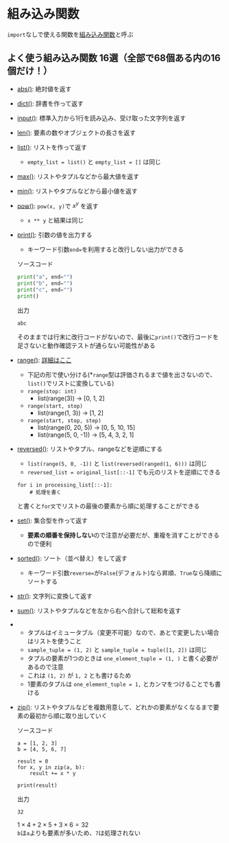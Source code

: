 # 組み込み関数
   
`import`なしで使える関数を[組み込み関数](https://docs.python.org/ja/3.6/library/functions.html)と呼ぶ

## よく使う組み込み関数 16選（全部で68個ある内の**16個だけ**！）
- [abs()](https://docs.python.org/ja/3.6/library/functions.html#abs): 絶対値を返す
- [dict()](https://docs.python.org/ja/3.6/library/functions.html#func-dict): 辞書を作って返す
- [input()](https://docs.python.org/ja/3.6/library/functions.html#input): 標準入力から1行を読み込み、受け取った文字列を返す
- [len()](https://docs.python.org/ja/3.6/library/functions.html#len): 要素の数やオブジェクトの長さを返す
- [list()](https://docs.python.org/ja/3.6/library/functions.html#func-list): リストを作って返す
    - `empty_list = list()` と `empty_list = []` は同じ
- [max()](https://docs.python.org/ja/3.6/library/functions.html#max): リストやタプルなどから最大値を返す
- [min()](https://docs.python.org/ja/3.6/library/functions.html#min): リストやタプルなどから最小値を返す
- [pow()](https://docs.python.org/ja/3.6/library/functions.html#pow): `pow(x, y)`で $x^y$ を返す
    - `x ** y` と結果は同じ
- [print()](https://docs.python.org/ja/3.6/library/functions.html#print): 引数の値を出力する
    - キーワード引数`end=`を利用すると改行しない出力ができる<br>
    
    ソースコード
    ```python
    print("a", end="")
    print("b", end="")
    print("c", end="")
    print()
    ```
    出力
    ```
    abc
    ```
    そのままでは行末に改行コードがないので、最後に`print()`で改行コードを足さないと動作確認テストが通らない可能性がある
- [range()](https://docs.python.org/ja/3.6/library/functions.html#func-range): [詳細はここ](https://docs.python.org/ja/3.6/library/stdtypes.html#range)
    - 下記の形で使い分ける(*`range`型は評価されるまで値を出さないので、`list()`でリストに変換している)
    - `range(stop: int)`
        - list(range(3)) -> [0, 1, 2]
    - `range(start, stop)`
        - list(range(1, 3)) -> [1, 2]
    - `range(start, stop, step)`
        - list(range(0, 20, 5)) -> [0, 5, 10, 15]
        - list(range(5, 0, -1)) -> [5, 4, 3, 2, 1]
- [reversed()](): リストやタプル、rangeなどを逆順にする
    - `list(range(5, 0, -1))` と `list(reversed(ranged(1, 6)))` は同じ
    - `reversed_list = original_list[::-1]` でも元のリストを逆順にできる
    ```
    for i in processing_list[::-1]:
        # 処理を書く
    ```
    と書くと`for文`でリストの最後の要素から順に処理することができる
- [set()](https://docs.python.org/ja/3.6/library/functions.html#func-set): 集合型を作って返す
    - **要素の順番を保持しない**ので注意が必要だが、重複を消すことができるので便利
- [sorted()](https://docs.python.org/ja/3.6/library/functions.html#sorted): ソート（並べ替え）をして返す
    - キーワード引数`reverse=`が`False`(デフォルト)なら昇順、`True`なら降順にソートする
- [str()](https://docs.python.org/ja/3.6/library/functions.html#func-str): 文字列に変換して返す
- [sum()](https://docs.python.org/ja/3.6/library/functions.html#sum): リストやタプルなどを左から右へ合計して総和を返す
- [tuple()]: タプル型を作って返す
    - タプルはイミュータブル（変更不可能）なので、あとで変更したい場合はリストを使うこと
    - `sample_tuple = (1, 2)` と `sample_tuple = tuple([1, 2])` は同じ
    - タプルの要素が1つのときは `one_element_tuple = (1, )` と書く必要があるので注意
    - これは `(1, 2)` が `1, 2` とも書けるため
    - 1要素のタプルは `one_element_tuple = 1,` とカンマをつけることでも書ける
- [zip()](https://docs.python.org/ja/3.6/library/functions.html#zip): リストやタプルなどを複数用意して、どれかの要素がなくなるまで要素の最初から順に取り出していく
    
    ソースコード
    ```
    a = [1, 2, 3]
    b = [4, 5, 6, 7]

    result = 0
    for x, y in zip(a, b):
        result += x * y

    print(result)
    ```
    出力
    ```
    32
    ```
    $1 \times 4 + 2 \times 5 + 3 \times 6 = 32$  
    `b`は`a`よりも要素が多いため、`7`は処理されない